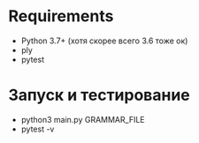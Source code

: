 # Requirements

* Python 3.7+ (хотя скорее всего 3.6 тоже ок)
* ply
* pytest

# Запуск и тестирование

* python3 main.py GRAMMAR_FILE
* pytest -v
